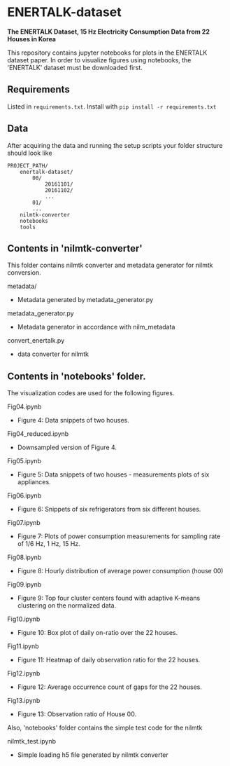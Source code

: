 # ENERTALK-dataset
**The ENERTALK Dataset, 15 Hz Electricity Consumption Data from 22 Houses in Korea**

This repository contains jupyter notebooks for plots in the ENERTALK dataset paper. In order to visualize figures using notebooks, the 'ENERTALK' dataset must be downloaded first.

## Requirements
Listed in `requirements.txt`. Install with `pip install -r
requirements.txt`

## Data
After acquiring the
data and running the setup scripts your folder structure should look
like
```
PROJECT_PATH/
    enertalk-dataset/
        00/
            20161101/
            20161102/
            ...
        01/
        ...
    nilmtk-converter
    notebooks
    tools
```

## Contents in 'nilmtk-converter'
This folder contains nilmtk converter and metadata generator for nilmtk conversion.

metadata/
* Metadata generated by metadata_generator.py

metadata_generator.py
* Metadata generator in accordance with nilm_metadata

convert_enertalk.py
* data converter for nilmtk



## Contents in 'notebooks' folder.
The visualization codes are used for the following figures.

Fig04.ipynb
* Figure 4: Data snippets of two houses.

Fig04_reduced.ipynb
* Downsampled version of Figure 4.

Fig05.ipynb
* Figure 5: Data snippets of two houses - measurements plots of six appliances.

Fig06.ipynb
* Figure 6: Snippets of six refrigerators from six different houses.

Fig07.ipynb
* Figure 7: Plots of power consumption measurements for sampling rate of 1/6 Hz, 1 Hz, 15 Hz.

Fig08.ipynb
* Figure 8: Hourly distribution of average power consumption (house 00)

Fig09.ipynb
* Figure 9: Top four cluster centers found with adaptive K-means clustering on the normalized data.

Fig10.ipynb
* Figure 10: Box plot of daily on-ratio over the 22 houses.

Fig11.ipynb
* Figure 11: Heatmap of daily observation ratio for the 22 houses.

Fig12.ipynb
* Figure 12: Average occurrence count of gaps for the 22 houses.

Fig13.ipynb
* Figure 13: Observation ratio of House 00.

Also, 'notebooks' folder contains the simple test code for the nilmtk

nilmtk_test.ipynb
* Simple loading h5 file generated by nilmtk converter
